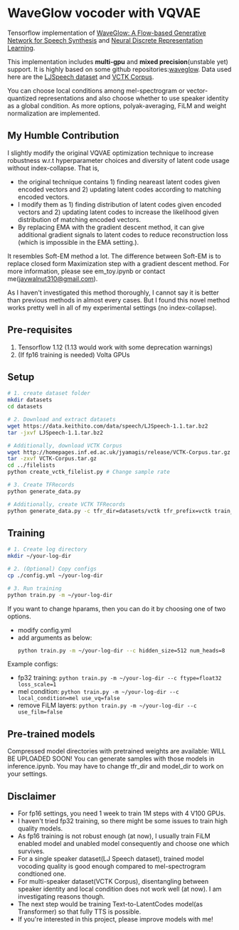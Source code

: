 # WaveGlow vocoder with VQVAE

Tensorflow implementation of [WaveGlow: A Flow-based Generative Network for Speech Synthesis](https://arxiv.org/abs/1811.00002)
and [Neural Discrete Representation Learning](https://arxiv.org/abs/1711.00937).

This implementation includes **multi-gpu** and **mixed precision**(unstable yet) support.
It is highly based on some github repositories:[waveglow](https://github.com/NVIDIA/waveglow).
Data used here are the [LJSpeech dataset](https://keithito.com/LJ-Speech-Dataset/) and [VCTK Corpus](https://homepages.inf.ed.ac.uk/jyamagis/page3/page58/page58.html).

You can choose local conditions among mel-spectrogram or vector-quantized representations and also choose whether to use speaker identity as a global condition.
As more options, polyak-averaging, FiLM and weight normalization are implemented.


## My Humble Contribution
I slightly modify the original VQVAE optimization technique to increase robustness w.r.t hyperparameter choices and diversity of latent code usage without index-collapse.
That is,
- the original technique contains 1) finding neareast latent codes given encoded vectors and 2) updating latent codes according to matching encoded vectors.
- I modify them as 1) finding distribution of latent codes given encoded vectors and 2) updating latent codes to increase the likelihood given distribution of matching encoded vectors.
- By replacing EMA with the gradient descent method, it can give additional gradient signals to latent codes to reduce reconstruction loss (which is impossible in the EMA setting.).

It resembles Soft-EM method a lot. The difference between Soft-EM is to replace closed form Maximization step with a gradient descent method.
For more information, please see em_toy.ipynb or contact me(jaywalnut310@gmail.com).

As I haven't investigated this method thoroughly, I cannot say it is better than previous methods in almost every cases.
But I found this novel method works pretty well in all of my experimental settings (no index-collapse).


## Pre-requisites
1. Tensorflow 1.12 (1.13 would work with some deprecation warnings)
2. (If fp16 training is needed) Volta GPUs


## Setup
```sh
# 1. create dataset folder
mkdir datasets
cd datasets

# 2. Download and extract datasets
wget https://data.keithito.com/data/speech/LJSpeech-1.1.tar.bz2
tar -jxvf LJSpeech-1.1.tar.bz2

# Additionally, download VCTK Corpus
wget http://homepages.inf.ed.ac.uk/jyamagis/release/VCTK-Corpus.tar.gz
tar -zxvf VCTK-Corpus.tar.gz
cd ../filelists
python create_vctk_filelist.py # Change sample rate

# 3. Create TFRecords
python generate_data.py

# Additionally, create VCTK TFRecords
python generate_data.py -c tfr_dir=datasets/vctk tfr_prefix=vctk train_files=filelists/vctk_sid_audio_text_train_filelist.txt eval_files=filelists/vctk_sid_audio_text_eval_filelist.txt
```


## Training
```sh
# 1. Create log directory
mkdir ~/your-log-dir

# 2. (Optional) Copy configs
cp ./config.yml ~/your-log-dir

# 3. Run training
python train.py -m ~/your-log-dir
```

If you want to change hparams, then you can do it by choosing one of two options.
* modify config.yml
* add arguments as below:
  ```sh
  python train.py -m ~/your-log-dir --c hidden_size=512 num_heads=8
  ```

Example configs:
- fp32 training: `python train.py -m ~/your-log-dir --c ftype=float32 loss_scale=1`
- mel condition: `python train.py -m ~/your-log-dir --c local_condition=mel use_vq=false`
- remove FiLM layers: `python train.py -m ~/your-log-dir --c use_film=false`


## Pre-trained models
Compressed model directories with pretrained weights are available: WILL BE UPLOADED SOON!
You can generate samples with those models in inference.ipynb.
You may have to change tfr_dir and model_dir to work on your settings.


## Disclaimer
- For fp16 settings, you need 1 week to train 1M steps with 4 V100 GPUs.
- I haven't tried fp32 training, so there might be some issues to train high quality models.
- As fp16 training is not robust enough (at now), I usually train FiLM enabled model and unabled model consequently and choose one which survives.
- For a single speaker dataset(LJ Speech dataset), trained model vocoding quality is good enough compared to mel-spectrogram condtioned one.
- For multi-speaker dataset(VCTK Corpus), disentangling between speaker identity and local condition does not work well (at now). I am investigating reasons though.
- The next step would be training Text-to-LatentCodes model(as Transformer) so that fully TTS is possible.
- If you're interested in this project, please improve models with me!
